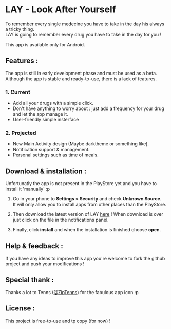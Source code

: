 # LAY - Look After Yourself
To remember every single medecine you have to take in the day his always a tricky thing.   
LAY is going to remember every drug you have to take in the day for you ! 

This app is available only for Android.  

## Features :

The app is still in early development phase and must be used as a beta. Although the app is stable and ready-to-use, there is a lack of features.

### 1.  Current 
-   Add all your drugs with a simple click.
-   Don't have anything to worry about : just add a frequency for your drug and let the app manage it.
-   User-friendly simple insterface 

 ### 2. Projected
-   New Main Activity design (Maybe darktheme or something like).
-   Notification support & management.
-   Personal settings such as time of meals.

## Download & installation :
Unfortunatly the app is not present in the PlayStore yet and you have to install it 'manually' :p  

1. Go in your phone to **Settings > Security** and check **Unknown Source**.  
It will only allow you to install apps from other places than the PlayStore.

2. Then download the latest version of LAY [here](https://github.com/florentphilippe/LAY/raw/master/app/app-release.apk) ! When download is over just click on the file in the notifications panel.

3. Finally, click **install** and when the installation is finished choose **open**.

## Help & feedback :
If you have any ideas to improve this app you're welcome to fork the github project and push your modifications !

## Special thank :
Thanks a lot to Tenns  ([@ZipTenns](https://twitter.com/ZipTenns)) for the fabulous app icon :p

## License :
This project is free-to-use and tp copy (for now) !
